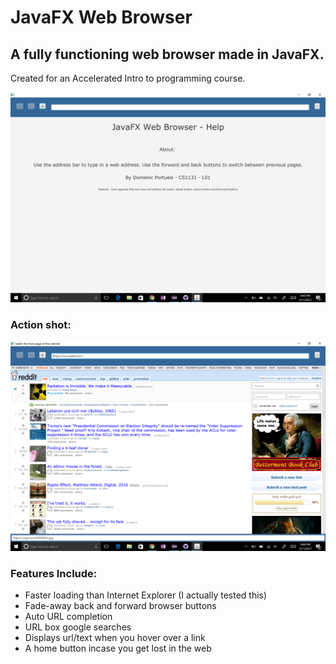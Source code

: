 JavaFX Web Browser
==================

## A fully functioning web browser made in JavaFX. 

Created for an Accelerated Intro to programming course.

![Screenshot 1](screen.png)

### Action shot:
![Screenshot 2](screen_2.png)

### Features Include:
*	Faster loading than Internet Explorer (I actually tested this)
*	Fade-away back and forward browser buttons
*	Auto URL completion
*	URL box google searches
* Displays url/text when you hover over a link
*	A home button incase you get lost in the web
